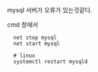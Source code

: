 mysql 서버가 오류가 있는것같다.

cmd 창에서

      net stop mysql
      net start mysql

      # linux
      systemctl restart mysqld